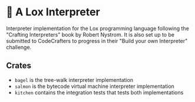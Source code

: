 # 🥯 A Lox Interpreter

Interpreter implementation for the Lox programming language following the "Crafting Interpreters" book by Robert Nystrom. It is also set up to be submitted to CodeCrafters to progress in their "Build your own Interpreter" challenge.

## Crates

- `bagel` is the tree-walk interpreter implementation
- `salmon` is the bytecode virtual machine interpreter implementation
- `kitchen` contains the integration tests that tests both implementations
